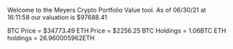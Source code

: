 Welcome to the Meyers Crypto Portfolio Value tool. 
As of 06/30/21 at 16:11:58 our valuation is $97688.41 

BTC Price = $34773.49
 ETH Price = $2256.25
BTC Holdings = 1.06BTC
 ETH holdings = 26.960005962ETH 
